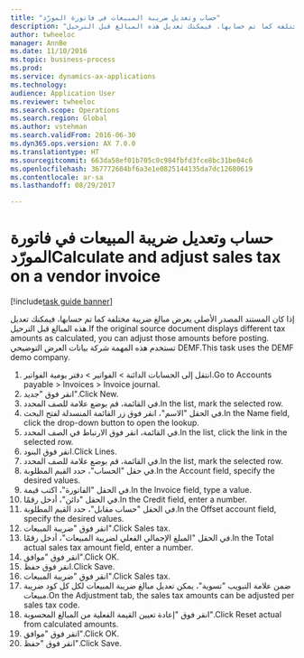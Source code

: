 ```yaml
--- 
title: "حساب وتعديل ضريبة المبيعات في فاتورة المورّد"
description: "إذا كان المستند المصدر الأصلي يعرض مبالغ ضريبة مختلفة كما تم حسابها، فيمكنك تعديل هذه المبالغ قبل الترحيل."
author: twheeloc
manager: AnnBe
ms.date: 11/10/2016
ms.topic: business-process
ms.prod: 
ms.service: dynamics-ax-applications
ms.technology: 
audience: Application User
ms.reviewer: twheeloc
ms.search.scope: Operations
ms.search.region: Global
ms.author: vstehman
ms.search.validFrom: 2016-06-30
ms.dyn365.ops.version: AX 7.0.0
ms.translationtype: HT
ms.sourcegitcommit: 663da58ef01b705c0c984fbfd3fce8bc31be04c6
ms.openlocfilehash: 367772604bf6a3e1e0825144135da7dc12680619
ms.contentlocale: ar-sa
ms.lasthandoff: 08/29/2017

---
```

# <a name="calculate-and-adjust-sales-tax-on-a-vendor-invoice"></a><span data-ttu-id="4b29a-103">حساب وتعديل ضريبة المبيعات في فاتورة المورّد</span><span class="sxs-lookup"><span data-stu-id="4b29a-103">Calculate and adjust sales tax on a vendor invoice</span></span>

[!include[task guide banner](../../includes/task-guide-banner.md)]

<span data-ttu-id="4b29a-104">إذا كان المستند المصدر الأصلي يعرض مبالغ ضريبة مختلفة كما تم حسابها، فيمكنك تعديل هذه المبالغ قبل الترحيل.</span><span class="sxs-lookup"><span data-stu-id="4b29a-104">If the original source document displays different tax amounts as calculated, you can adjust those amounts before posting.</span></span> <span data-ttu-id="4b29a-105">تستخدم هذه المهمة شركة بيانات العرض التوضيحي DEMF.</span><span class="sxs-lookup"><span data-stu-id="4b29a-105">This task uses the DEMF demo company.</span></span>

1. <span data-ttu-id="4b29a-106">انتقل إلى الحسابات الدائنة > الفواتير > دفتر يومية الفواتير‬.</span><span class="sxs-lookup"><span data-stu-id="4b29a-106">Go to Accounts payable > Invoices > Invoice journal.</span></span>
2. <span data-ttu-id="4b29a-107">انقر فوق "جديد".</span><span class="sxs-lookup"><span data-stu-id="4b29a-107">Click New.</span></span>
3. <span data-ttu-id="4b29a-108">في القائمة، قم بوضع علامة للصف المحدد.</span><span class="sxs-lookup"><span data-stu-id="4b29a-108">In the list, mark the selected row.</span></span>
4. <span data-ttu-id="4b29a-109">في الحقل "الاسم"، انقر فوق زر القائمة المنسدلة لفتح البحث.</span><span class="sxs-lookup"><span data-stu-id="4b29a-109">In the Name field, click the drop-down button to open the lookup.</span></span>
5. <span data-ttu-id="4b29a-110">في القائمة، انقر فوق الارتباط في الصف المحدد.</span><span class="sxs-lookup"><span data-stu-id="4b29a-110">In the list, click the link in the selected row.</span></span>
6. <span data-ttu-id="4b29a-111">انقر فوق البنود.</span><span class="sxs-lookup"><span data-stu-id="4b29a-111">Click Lines.</span></span>
7. <span data-ttu-id="4b29a-112">في القائمة، قم بوضع علامة للصف المحدد.</span><span class="sxs-lookup"><span data-stu-id="4b29a-112">In the list, mark the selected row.</span></span>
8. <span data-ttu-id="4b29a-113">في حقل "الحساب"، حدد القيم المطلوبة.</span><span class="sxs-lookup"><span data-stu-id="4b29a-113">In the Account field, specify the desired values.</span></span>
9. <span data-ttu-id="4b29a-114">في الحقل "الفاتورة"، اكتب قيمة.</span><span class="sxs-lookup"><span data-stu-id="4b29a-114">In the Invoice field, type a value.</span></span>
10. <span data-ttu-id="4b29a-115">في الحقل "دائن"، أدخل رقمًا.</span><span class="sxs-lookup"><span data-stu-id="4b29a-115">In the Credit field, enter a number.</span></span>
11. <span data-ttu-id="4b29a-116">في الحقل "حساب مقابل"، حدد القيم المطلوبة.</span><span class="sxs-lookup"><span data-stu-id="4b29a-116">In the Offset account field, specify the desired values.</span></span>
12. <span data-ttu-id="4b29a-117">انقر فوق "ضريبة المبيعات".</span><span class="sxs-lookup"><span data-stu-id="4b29a-117">Click Sales tax.</span></span>
13. <span data-ttu-id="4b29a-118">في الحقل "المبلغ الإجمالي الفعلي لضريبة المبيعات‬"، أدخل رقمًا.</span><span class="sxs-lookup"><span data-stu-id="4b29a-118">In the Total actual sales tax amount field, enter a number.</span></span>
14. <span data-ttu-id="4b29a-119">انقر فوق "موافق".</span><span class="sxs-lookup"><span data-stu-id="4b29a-119">Click OK.</span></span>
15. <span data-ttu-id="4b29a-120">انقر فوق حفظ.</span><span class="sxs-lookup"><span data-stu-id="4b29a-120">Click Save.</span></span>
16. <span data-ttu-id="4b29a-121">انقر فوق "ضريبة المبيعات".</span><span class="sxs-lookup"><span data-stu-id="4b29a-121">Click Sales tax.</span></span>
17. <span data-ttu-id="4b29a-122">ضمن علامة التبويب "تسوية"، يمكن تعديل مبالغ ضريبة المبيعات لكل كل كود ضريبة مبيعات.</span><span class="sxs-lookup"><span data-stu-id="4b29a-122">On the Adjustment tab, the sales tax amounts can be adjusted per sales tax code.</span></span>
18. <span data-ttu-id="4b29a-123">انقر فوق "إعادة تعيين القيمة الفعلية من المبالغ المحسوبة‬".</span><span class="sxs-lookup"><span data-stu-id="4b29a-123">Click Reset actual from calculated amounts.</span></span>
19. <span data-ttu-id="4b29a-124">انقر فوق "موافق".</span><span class="sxs-lookup"><span data-stu-id="4b29a-124">Click OK.</span></span>
20. <span data-ttu-id="4b29a-125">انقر فوق "حفظ".</span><span class="sxs-lookup"><span data-stu-id="4b29a-125">Click Save.</span></span>



